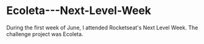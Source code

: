 # Ecoleta---Next-Level-Week
During the first week of June, I attended Rocketseat's Next Level Week. The challenge project was Ecoleta.
